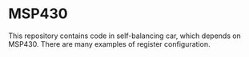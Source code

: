 # MSP430

This repository contains code in self-balancing car, which depends on MSP430. There are many examples of register configuration.